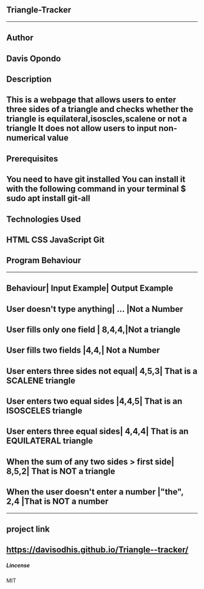 ## Triangle-Tracker
------------------------------------------------------------------------------------------------------
## Author
Davis Opondo
------------------------------------------------------------------------------------------------------
## Description
This is a webpage that allows users to enter three sides of a triangle and checks whether the triangle is equilateral,isoscles,scalene or not a triangle It does not allow users to input non-numerical value
------------------------------------------------------------------------------------------------------
## Prerequisites
You need to have git installed You can install it with the following command in your terminal $ sudo apt install git-all
------------------------------------------------------------------------------------------------------
## Technologies Used
HTML
CSS
JavaScript
Git
------------------------------------------------------------------------------------------------------
## Program Behaviour
-------------------------------------------------
Behaviour|	Input Example|	Output Example
-------------------------------------------------
User doesn't type anything|	...	|Not a Number
-------------------------------------------------
User fills only one field | 8,4,4,|Not a triangle
--------------------------------------------------
User fills two fields	|4,4,|	Not a Number
--------------------------------------------------
User enters three sides not equal|	4,5,3|	That is a SCALENE triangle
-----------------------------------------------------------------------
User enters two equal sides	|4,4,5|	That is an ISOSCELES triangle
-----------------------------------------------------------------------
User enters three equal sides|	4,4,4|	That is an EQUILATERAL triangle
--------------------------------------------------------------------------
When the sum of any two sides > first side|	8,5,2|	That is NOT a triangle
---------------------------------------------------------------------------
When the user doesn't enter a number	|"the", 2,4	|That is NOT a number
----------------------------------------------------------------------------
--------------------------------------------------------------------------
## project link
https://davisodhis.github.io/Triangle--tracker/
----------------------------------------------------------------------------
##### Lincense
MIT
